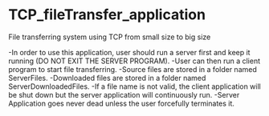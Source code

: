# TCP_fileTransfer_application
File transferring system using TCP from small size to big size 

-In order to use this application, user should run a server first and keep it running (DO NOT EXIT THE SERVER PROGRAM).
-User can then run a client program to start file transferring. 
-Source files are stored in a folder named ServerFiles. 
-Downloaded files are stored in a folder named ServerDownloadedFiles.
-If a file name is not valid, the client application will be shut down but the server application will continuously run. 
-Server Application goes never dead unless the user forcefully terminates it. 

